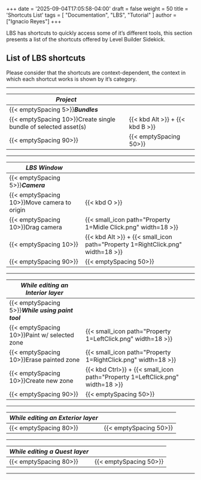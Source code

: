 +++
date = '2025-09-04T17:05:58-04:00'
draft = false
weight = 50
title = 'Shortcuts List'
tags = [ "Documentation", "LBS", "Tutorial" ]
author = ["Ignacio Reyes"]
+++

LBS has shortcuts to quickly access some of it’s different tools, this section presents a list of the shortcuts offered by Level Builder Sidekick.

## List of LBS shortcuts

Please consider that the shortcuts are context-dependent, the context in which each shortcut works is shown by it’s category.

---

| *Project* |  |
| - | - |
| {{< emptySpacing 5>}}***Bundles*** | |
| {{< emptySpacing 10>}}Create single bundle of selected asset(s) |   {{< kbd Alt >}} + {{< kbd B >}} |
| {{< emptySpacing 90>}} | {{< emptySpacing 50>}} |

---

| *LBS Window* |  |
| - | - |
| {{< emptySpacing 5>}}***Camera*** | |
| {{< emptySpacing 10>}}Move camera to origin |   {{< kbd O >}} |
| {{< emptySpacing 10>}}Drag camera | {{< small_icon path="Property 1=Midle Click.png" width=18 >}} |
| {{< emptySpacing 10>}}            | {{< kbd Alt >}} + {{< small_icon path="Property 1=RightClick.png" width=18 >}} |
| {{< emptySpacing 90>}} | {{< emptySpacing 50>}} |

---

| *While editing an Interior layer* |  |
| - | - |
| {{< emptySpacing 5>}}***While using paint tool*** |  |
| {{< emptySpacing 10>}}Paint w/ selected zone | {{< small_icon path="Property 1=LeftClick.png" width=18 >}} |
| {{< emptySpacing 10>}}Erase painted zone | {{< small_icon path="Property 1=RightClick.png" width=18 >}} |
| {{< emptySpacing 10>}}Create new zone | {{< kbd Ctrl>}} + {{< small_icon path="Property 1=LeftClick.png" width=18 >}} |
| {{< emptySpacing 90>}} | {{< emptySpacing 50>}} |

---

| *While editing an Exterior layer* | |
|-|-| 
| {{< emptySpacing 80>}} | {{< emptySpacing 50>}} |

---

| *While editing a Quest layer* | |
|-|-| 
| {{< emptySpacing 80>}} | {{< emptySpacing 50>}} |

---